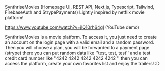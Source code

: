 SynthriseMovies
(Homepage UI, REST API, Next.js, Typescript, Tailwind, FirebaseAuth and StrypePayments)
Lightly inspired by netflix movie platform!


https://www.youtube.com/watch?v=jIQ10rh64gI (YouTube demo)

SynthriseMovies is a movie platform. To access it, you just need to create an account on the login page with a valid email and a random password. Then you will choose a plan, you will be forwarded to a payment page (strype) there you can put random data like ''test, test, test'' and a test credit card number like ''4242 4242 4242 4242 4242 '' then you can access the platform, create your own favorites list and enjoy the trailers! :D
